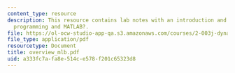 ```yaml
---
content_type: resource
description: This resource contains lab notes with an introduction and overview of
  programming and MATLAB?.
file: https://ol-ocw-studio-app-qa.s3.amazonaws.com/courses/2-003j-dynamics-and-control-i-spring-2007/a333fc7afa8e514ce578f201c65323d8_overview_mlb.pdf
file_type: application/pdf
resourcetype: Document
title: overview_mlb.pdf
uid: a333fc7a-fa8e-514c-e578-f201c65323d8
---
```

